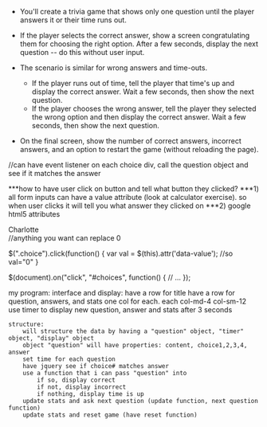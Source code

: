 * You'll create a trivia game that shows only one question until the player answers it or their time runs out.

* If the player selects the correct answer, show a screen congratulating them for choosing the right option. After a few seconds, display the next question -- do this without user input.

* The scenario is similar for wrong answers and time-outs.

  * If the player runs out of time, tell the player that time's up and display the correct answer. Wait a few seconds, then show the next question.
  * If the player chooses the wrong answer, tell the player they selected the wrong option and then display the correct answer. Wait a few seconds, then show the next question.

* On the final screen, show the number of correct answers, incorrect answers, and an option to restart the game (without reloading the page).

//can have event listener on each choice div, call the question object and see if it matches the answer

***how to have user click on button and tell what button they clicked?
***1) all form inputs can have a value attribute (look at calculator exercise). so when user clicks it will tell you what answer they clicked on
***2) google html5 attributes

<div class="choice" data-value="0">Charlotte</div> //anything you want can replace 0

$(".choice").click(function() {
    var val = $(this).attr('data-value');  //so val="0"
}

$(document).on("click", "#choices", function() {
// ...
});

my program:
    interface and display:
        have a row for title
        have a row for question, answers, and stats
            one col for each. each col-md-4 col-sm-12
        use timer to display new question, answer and stats after 3 seconds

    structure:
        will structure the data by having a "question" object, "timer" object, "display" object
        object "question" will have properties: content, choice1,2,3,4, answer
        set time for each question
        have jquery see if choice# matches answer
        use a function that i can pass "question" into
            if so, display correct
            if not, display incorrect
            if nothing, display time is up
        update stats and ask next question (update function, next question function)
        update stats and reset game (have reset function)


